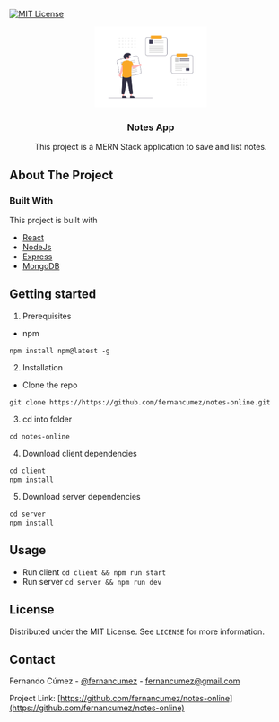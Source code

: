 <!-- PROJECT SHIELDS -->

[![MIT License][license-shield]][license-url]

<!-- PROJECT LOGO -->

<p align="center">
  <span>
    <img src="docs/logo.png" alt="Logo" width="200">
  </span>
  <h3 align="center">Notes App</h3>
  <p align="center">
   This project is a MERN Stack application to save and list notes.
  </p>
</p>

<!-- ABOUT THE PROJECT -->

## About The Project

### Built With

This project is built with

- [React](https://es.reactjs.org/)
- [NodeJs](https://nodejs.org/)
- [Express](https://expressjs.com/)
- [MongoDB](https://www.mongodb.com/)

<!-- GETTING STARTED -->

## Getting started

1. Prerequisites

- npm

```
npm install npm@latest -g
```

2. Installation

- Clone the repo

```
git clone https://https://github.com/fernancumez/notes-online.git
```

3. cd into folder

```
cd notes-online
```

4. Download client dependencies

```
cd client
npm install
```

5. Download server dependencies

```
cd server
npm install
```

<!-- USAGE -->

## Usage

- Run client `cd client && npm run start`
- Run server `cd server && npm run dev`

<!-- LICENSE -->

## License

Distributed under the MIT License. See `LICENSE` for more information.

<!-- CONTACT -->

## Contact

Fernando Cúmez - [@fernancumez](https://twitter.com/fernancumez) - fernancumez@gmail.com

Project Link: [https://github.com/fernancumez/notes-online](https://github.com/fernancumez/notes-online)

<!-- MARKDOWN LINKS & IMAGES -->
<!-- https://www.markdownguide.org/basic-syntax/#reference-style-links -->

[license-shield]: https://img.shields.io/github/license/othneildrew/Best-README-Template.svg?style=flat-square
[license-url]: https://github.com/fernancumez/notes-online/blob/main/LICENSE
